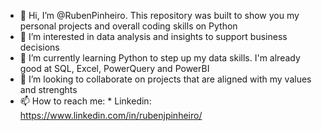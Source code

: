 - 👋 Hi, I’m @RubenPinheiro. This repository was built to show you my personal projects and overall coding skills on Python
- 👀 I’m interested in data analysis and insights to support business decisions
- 🌱 I’m currently learning Python to step up my data skills. I'm already good at SQL, Excel, PowerQuery and PowerBI 
- 💞️ I’m looking to collaborate on projects that are aligned with my values and strenghts
- 📫 How to reach me: * Linkedin: https://www.linkedin.com/in/rubenjpinheiro/

<!---
RubenPinheiro/RubenPinheiro is a ✨ special ✨ repository because its `README.md` (this file) appears on your GitHub profile.
You can click the Preview link to take a look at your changes.
--->
